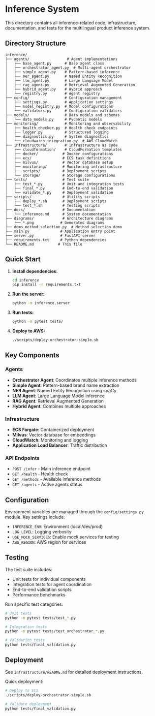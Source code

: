 # Inference System

This directory contains all inference-related code, infrastructure, documentation, and tests for the multilingual product inference system.

## Directory Structure

```
inference/
├── agents/                 # Agent implementations
│   ├── base_agent.py      # Base agent class
│   ├── orchestrator_agent.py  # Multi-agent orchestrator
│   ├── simple_agent.py    # Pattern-based inference
│   ├── ner_agent.py       # Named Entity Recognition
│   ├── llm_agent.py       # Large Language Model
│   ├── rag_agent.py       # Retrieval Augmented Generation
│   ├── hybrid_agent.py    # Hybrid approach
│   └── registry.py        # Agent registry
├── config/                # Configuration management
│   ├── settings.py        # Application settings
│   ├── model_registry.py  # Model configurations
│   └── validators.py      # Configuration validators
├── models/                # Data models and schemas
│   └── data_models.py     # Pydantic models
├── monitoring/            # Monitoring and observability
│   ├── health_checker.py  # Health check endpoints
│   ├── logger.py          # Structured logging
│   ├── diagnostics.py     # System diagnostics
│   └── cloudwatch_integration.py  # AWS CloudWatch
├── infrastructure/        # Infrastructure as Code
│   ├── cloudformation/    # CloudFormation templates
│   ├── docker/           # Docker configurations
│   ├── ecs/              # ECS task definitions
│   ├── milvus/           # Vector database setup
│   ├── monitoring/       # Monitoring infrastructure
│   ├── scripts/          # Deployment scripts
│   └── storage/          # Storage configurations
├── tests/                # Test suite
│   ├── test_*.py         # Unit and integration tests
│   ├── final_*.py        # End-to-end validation
│   └── validate_*.py     # Deployment validation
├── scripts/              # Utility scripts
│   ├── deploy_*.sh       # Deployment scripts
│   └── test_*.sh         # Testing scripts
├── docs/                 # Documentation
│   └── inference.md      # System documentation
├── diagrams/             # Architecture diagrams
│   └── *.png            # Generated diagrams
├── demo_method_selection.py  # Method selection demo
├── main.py              # Application entry point
├── server.py            # FastAPI server
├── requirements.txt     # Python dependencies
└── README.md           # This file
```

## Quick Start

1. **Install dependencies:**
   ```bash
   cd inference
   pip install -r requirements.txt
   ```

2. **Run the server:**
   ```bash
   python -m inference.server
   ```

3. **Run tests:**
   ```bash
   python -m pytest tests/
   ```

4. **Deploy to AWS:**
   ```bash
   ./scripts/deploy-orchestrator-simple.sh
   ```

## Key Components

### Agents
- **Orchestrator Agent**: Coordinates multiple inference methods
- **Simple Agent**: Pattern-based brand name extraction
- **NER Agent**: Named Entity Recognition using spaCy
- **LLM Agent**: Large Language Model inference
- **RAG Agent**: Retrieval Augmented Generation
- **Hybrid Agent**: Combines multiple approaches

### Infrastructure
- **ECS Fargate**: Containerized deployment
- **Milvus**: Vector database for embeddings
- **CloudWatch**: Monitoring and logging
- **Application Load Balancer**: Traffic distribution

### API Endpoints
- `POST /infer` - Main inference endpoint
- `GET /health` - Health check
- `GET /methods` - Available inference methods
- `GET /agents` - Active agents status

## Configuration

Environment variables are managed through the `config/settings.py` module. Key settings include:

- `INFERENCE_ENV`: Environment (local/dev/prod)
- `LOG_LEVEL`: Logging verbosity
- `USE_MOCK_SERVICES`: Enable mock services for testing
- `AWS_REGION`: AWS region for services

## Testing

The test suite includes:
- Unit tests for individual components
- Integration tests for agent coordination
- End-to-end validation scripts
- Performance benchmarks

Run specific test categories:
```bash
# Unit tests
python -m pytest tests/test_*.py

# Integration tests
python -m pytest tests/test_orchestrator_*.py

# Validation tests
python tests/final_validation.py
```

## Deployment

See `infrastructure/README.md` for detailed deployment instructions.

Quick deployment:
```bash
# Deploy to ECS
./scripts/deploy-orchestrator-simple.sh

# Validate deployment
python tests/final_validation.py
```